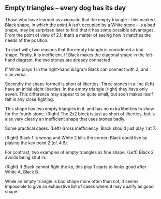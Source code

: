 ## Empty triangles – every dog has its day

<!-- fig. 2.2.1 -->
Those who have learned as axiomatic that the empty triangle – this marked Black shape, in which the point A isn’t occupied by a White stone – is a bad shape, may be surprised later to find that it has some possible advantages. From the point of view of 2.1, that’s a matter of seeing how it matches the needs of the position.

<!-- fig. 2.2.2 -->
To start with, two reasons that the empty triangle is considered a bad shape. Firstly, it is inefficient. If Black makes the diagonal shape in the left-hand diagram, the two stones are already connected.

<!-- fig. 2.2.3 -->
If White plays 1 in the right-hand diagram Black can connect with 2; and vice versa.

<!-- fig. 2.2.4 -->
<!-- fig. 2.2.5 -->
Secondly the shape formed is short of liberties. Three stones in a line (left) have an initial eight liberties. In the empty triangle (right) they have only seven. This difference may appear to be quite small, but soon makes itself felt in any close fighting.

<!-- fig. 2.2.5 -->
<!-- fig. 2.2.6 -->
This shape has two empty triangles in it, and has no extra liberties to show for the fourth stone. (Right) The 2x2 block is just as short of liberties, but is also very clearly an inefficient shape that uses stones badly.

<!-- fig. 2.2.7 -->
Some practical cases. (Left) Gross inefficiency: Black should just play 1 at 7.

<!-- fig. 2.2.8 -->
(Right) Black 1 is wrong and White 2 kills the corner; Black could live by playing the key point 2 (cf. 4.6).

<!-- fig. 2.2.9 -->
For contrast, two examples of empty triangles as fine shape. (Left) Black 2 avoids being shut in.

<!-- fig. 2.2.10 -->
(Right) If Black cannot fight the ko, this play 1 starts to looks good after White A, Black B.

While an empty triangle is bad shape more often than not, it seems impossible to give an exhaustive list of cases where it may qualify as good shape.

